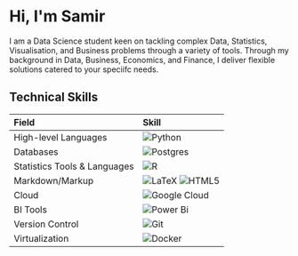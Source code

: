 # Hi, I'm **Samir**

I am a Data Science student keen on tackling complex Data, Statistics, Visualisation, and Business problems through a variety of tools. Through my background in Data, Business, Economics, and Finance, I deliver flexible solutions catered to your speciifc needs.

## Technical Skills

| Field        | Skill      |
| :----------- | :--------- |
| High-level Languages | ![Python](https://img.shields.io/badge/python-3670A0?style=for-the-badge&logo=python&logoColor=ffdd54) |
| Databases | ![Postgres](https://img.shields.io/badge/postgres-%23316192.svg?style=for-the-badge&logo=postgresql&logoColor=white) |
| Statistics Tools & Languages | ![R](https://img.shields.io/badge/r-%23276DC3.svg?style=for-the-badge&logo=r&logoColor=white) |
| Markdown/Markup | ![LaTeX](https://img.shields.io/badge/latex-%23008080.svg?style=for-the-badge&logo=latex&logoColor=white) ![HTML5](https://img.shields.io/badge/html5-%23E34F26.svg?style=for-the-badge&logo=html5&logoColor=white) |
| Cloud | ![Google Cloud](https://img.shields.io/badge/GoogleCloud-%234285F4.svg?style=for-the-badge&logo=google-cloud&logoColor=white) | 
| BI Tools | ![Power Bi](https://img.shields.io/badge/power_bi-F2C811?style=for-the-badge&logo=powerbi&logoColor=black) |
| Version Control | ![Git](https://img.shields.io/badge/git-%23F05033.svg?style=for-the-badge&logo=git&logoColor=white) |
| Virtualization | ![Docker](https://img.shields.io/badge/docker-%230db7ed.svg?style=for-the-badge&logo=docker&logoColor=white) |
